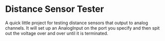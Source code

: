 Distance Sensor Tester
======================
A quick little project for testing distance sensors that output to analog
channels. It will set up an AnalogInput on the port you specify and then spit
out the voltage over and over until it is terminated.
